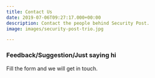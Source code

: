 ```yaml
---
title: Contact Us
date: 2019-07-06T09:27:17.000+00:00
description: Contact the people behind Security Post.
image: images/security-post-trio.jpg

---
```

### Feedback/Suggestion/Just saying hi

Fill the form and we will get in touch.
